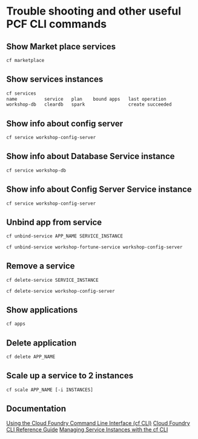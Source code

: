 # Trouble shooting and other useful PCF CLI commands 

## Show Market place services

```bash
cf marketplace
```

## Show services instances

```bash
cf services
name          service   plan    bound apps   last operation
workshop-db   cleardb   spark                create succeeded
```

## Show info about config server

```bash
cf service workshop-config-server
```

## Show info about Database Service instance  

```bash
cf service workshop-db
```

## Show info about Config Server Service instance  

```bash
cf service workshop-config-server
```

## Unbind app from service 

```bash
cf unbind-service APP_NAME SERVICE_INSTANCE
```

```bash
cf unbind-service workshop-fortune-service workshop-config-server
```

## Remove a service

```bash
cf delete-service SERVICE_INSTANCE
```

```bash
cf delete-service workshop-config-server
```

## Show applications

```bash
cf apps
```

## Delete application

```bash
cf delete APP_NAME
```

## Scale up a service to 2 instances

```bash
cf scale APP_NAME [-i INSTANCES]
```

## Documentation

[Using the Cloud Foundry Command Line Interface (cf CLI)](https://docs.cloudfoundry.org/cf-cli/)
[Cloud Foundry CLI Reference Guide](http://cli.cloudfoundry.org/en-US/cf/)
[Managing Service Instances with the cf CLI](https://docs.cloudfoundry.org/devguide/services/managing-services.html)